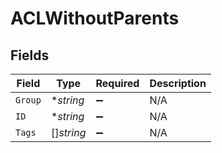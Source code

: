 # ACLWithoutParents


## Fields

| Field              | Type               | Required           | Description        |
| ------------------ | ------------------ | ------------------ | ------------------ |
| `Group`            | **string*          | :heavy_minus_sign: | N/A                |
| `ID`               | **string*          | :heavy_minus_sign: | N/A                |
| `Tags`             | []*string*         | :heavy_minus_sign: | N/A                |